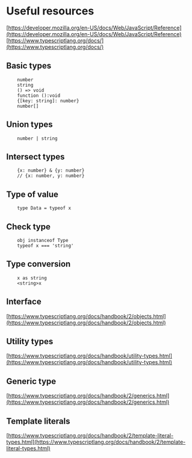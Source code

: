 # Useful resources

[https://developer.mozilla.org/en-US/docs/Web/JavaScript/Reference](https://developer.mozilla.org/en-US/docs/Web/JavaScript/Reference)
[https://www.typescriptlang.org/docs/](https://www.typescriptlang.org/docs/)

## Basic types

```
    number
    string
    () => void
    function ():void
    {[key: string]: number}
    number[]

```

## Union types

```
    number | string
```

## Intersect types

```
    {x: number} & {y: number}
    // {x: number, y: number}
```

## Type of value

```
    type Data = typeof x
```

## Check type

```
    obj instanceof Type
    typeof x === 'string'
```

## Type conversion

```
    x as string
    <string>x
```

## Interface

[https://www.typescriptlang.org/docs/handbook/2/objects.html](https://www.typescriptlang.org/docs/handbook/2/objects.html)

## Utility types

[https://www.typescriptlang.org/docs/handbook/utility-types.html](https://www.typescriptlang.org/docs/handbook/utility-types.html)

## Generic type

[https://www.typescriptlang.org/docs/handbook/2/generics.html](https://www.typescriptlang.org/docs/handbook/2/generics.html)

## Template literals

[https://www.typescriptlang.org/docs/handbook/2/template-literal-types.html](https://www.typescriptlang.org/docs/handbook/2/template-literal-types.html)
